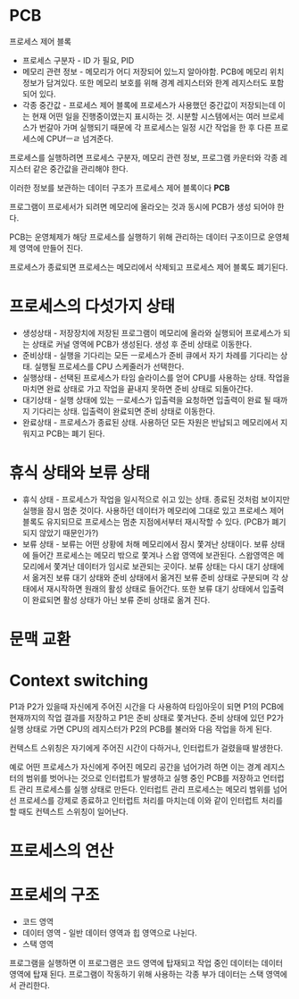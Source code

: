 # PCB
프로세스 제어 블록

- 프로세스 구분자 - ID 가 필요, PID
- 메모리 관련 정보 - 메모리가 어디 저장되어 있느지 알아야함. PCB에 메모리 위치 정보가 담겨있다. 또한 메모리 보호를 위해 경계 레지스터와 한계 레지스터도 포함되어 있다.
- 각종 중간값 - 프로세스 제어 블록에 프로세스가 사용했던 중간값이 저장되는데 이는 현재 어떤 일을 진행중이였는지 표시하는 것. 시분할 시스템에서는 여러 브로세스가 번갈아 가며 실행되기 때문에 각 프로세스는 일정 시간 작업을 한 후 다른 프로세스에 CPUfㅡㄹ 넘겨준다.

프로세스를 실행하려면 프로세스 구분자, 메모리 관련 정보, 프로그램 카운터와 각종 레지스터 같은 중간값을 관리해야 한다.

이러한 정보를 보관하는 데이터 구조가 프로세스 제어 블록이다 **PCB**

프로그램이 프로세서가 되려면 메모리에 올라오는 것과 동시에 PCB가 생성 되어야 한다.

PCB는 운영체제가 해당 프로세스를 실행하기 위해 관리하는 데이터 구조이므로 운영체제 영역에 만들어 진다.

프로세스가 종료되면 프로세스는 메모리에서 삭제되고 프로세스 제어 블록도 폐기된다.

# 프로세스의 다섯가지 상태

- 생성상태 - 저장장치에 저장된 프로그램이 메모리에 올라와 실행되어 프로세스가 되는 상태로 커널 영역에 PCB가 생성된다. 생성 후 준비 상태로 이동한다.
- 준비상태 - 실행을 기다리는 모든 ㅡ로세스가 준비 큐에서 자기 차례를 기다리는 상태. 실행될 프로세스를 CPU 스케줄러가 선택한다.
- 실행상태 - 선택된 프로세스가 타임 슬라이스를 얻어 CPU를 사용하는 상태. 작업을 마치면 완료 상태로 가고 작업을 끝내지 못하면 준비 상태로 되돌아간다.
- 대기상태 - 실행 상태에 있는 ㅡ로세스가 입출력을 요청하면 입출력이 완료 될 때까지 기다리는 상태. 입출력이 완료되면 준비 상태로 이동한다.
- 완료상태 - 프로세스가 종료된 상태. 사용하던 모든 자원은 반납되고 메모리에서 지워지고 PCB는 폐기 된다.

# 휴식 상태와 보류 상태

- 휴식 상태 - 프로세스가 작업을 일시적으로 쉬고 있는 상태. 종료된 것처럼 보이지만 실행을 잠시 멈춘 것이다. 사용하던 데이터가 메모리에 그대로 있고 프로세스 제어 블록도 유지되므로 프로세스는 멈춘 지점에서부터 재시작할 수 있다. (PCB가 폐기되지 않았기 때문인가?)
- 보류 상태 - 보류는 어떤 상황에 처해 메모리에서 잠시 쫓겨난 상태이다. 보류 상태에 들어간 프로세스는 메모리 밖으로 쫓겨나 스왑 영역에 보관된다. 스왑영역은 메모리에서 쫓겨난 데이터가 임시로 보관되는 곳이다. 보류 상태는 다시 대기 상태에서 옮겨진 보류 대기 상태와 준비 상태에서 옮겨[]()진 보류 준비 상태로 구분되며 각 상태에서 재시작하면 원래의 활성 상태로 들어간다. 또한 보류 대기 상태에서 입출력이 완료되면 활성 상태가 아닌 보류 준비 상태로 옮겨 진다.
# 문맥 교환

# Context switching

P1과 P2가 있을때 자신에게 주어진 시간을 다 사용하여 타임아웃이 되면 P1의 PCB에  현재까지의 작업 결과를 저장하고 P1은 준비 상태로 쫓겨난다. 준비 상태에 있던 P2가 실행 상태로 가면 CPU의 레지스터가 P2의 PCB를 불러와 다음 작업을 하게 된다.

컨텍스트 스위칭은 자기에게 주어진 시간이 다하거나, 인터럽트가 걸렸을때 발생한다.

예로 어떤 프로세스가 자신에게 주어진 메모리 공간을 넘어가려 하면 이는 경계 레지스터의 범위를 벗어나는 것으로 인터럽트가 발생하고 실행 중인 PCB를 저장하고 언터럽트 관리 프로세스를 실행 상태로 만든다. 인터럽트 관리 프로세스는 메모리 범위를 넘어선 프로세스를 강제로 종료하고 인터럽트 처리를 마치는데 이와 같이 인터럽트 처리를 할 때도 컨텍스트 스위칭이 일어난다.

# 프로세스의 연산

# 프로세의 구조

- 코드 영역
- 데이터 영역 - 일반 데이터 영역과 힙 영역으로 나뉜다.
- 스택 영역

프로그램을 실행하면 이 프로그램은 코드 영역에 탑재되고 작업 중인 데이터는 데이터 영역에 탑재 된다. 프로그램이 작동하기 위해 사용하는 각종 부가 데이터는 스택 영역에서 관리한다.